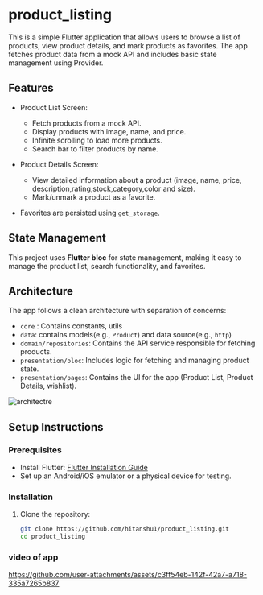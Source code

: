 # product_listing

This is a simple Flutter application that allows users to browse a list of products, view product details, and mark products as favorites. The app fetches product data from a mock API and includes basic state management using Provider.

## Features
- Product List Screen:
  - Fetch products from a mock API.
  - Display products with image, name, and price.
  - Infinite scrolling to load more products.
  - Search bar to filter products by name.
  
- Product Details Screen:
  - View detailed information about a product (image, name, price, description,rating,stock,category,color and size).
  - Mark/unmark a product as a favorite.
  
- Favorites are persisted using `get_storage`.

## State Management
This project uses **Flutter bloc** for state management, making it easy to manage the product list, search functionality, and favorites.

## Architecture
The app follows a clean architecture with separation of concerns:
- `core` : Contains constants, utils
- `data`: contains models(e.g., `Product`) and data source(e.g., `http`)
- `domain/repositories`: Contains the API service responsible for fetching products.
- `presentation/bloc`: Includes logic for fetching and managing product state.
- `presentation/pages`: Contains the UI for the app (Product List, Product Details, wishlist).

![architectre](https://github.com/user-attachments/assets/70238536-0db3-447a-9f74-1166e41d5b5d)


## Setup Instructions

### Prerequisites
- Install Flutter: [Flutter Installation Guide](https://flutter.dev/docs/get-started/install)
- Set up an Android/iOS emulator or a physical device for testing.

### Installation
1. Clone the repository:
   ```bash
   git clone https://github.com/hitanshu1/product_listing.git
   cd product_listing

### video of app

https://github.com/user-attachments/assets/c3ff54eb-142f-42a7-a718-335a7265b837







